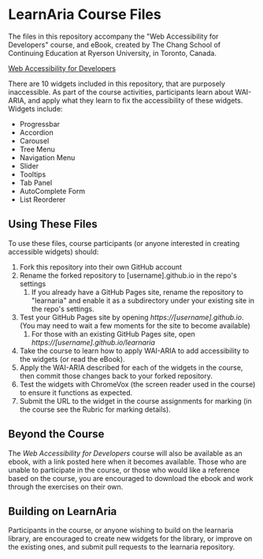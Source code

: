 # LearnAria Course Files
The files in this repository accompany the "Web Accessibility for Developers" course, and eBook, created by The Chang School of Continuing Education at Ryerson University, in Toronto, Canada.

[Web Accessibility for Developers](https://de.ryerson.ca/wa/advanced/)

There are 10 widgets included in this repository, that are purposely inaccessible. As part of the course activities, participants learn about WAI-ARIA, and apply what they learn to fix the accessibility of these widgets. Widgets include:

* Progressbar
* Accordion
* Carousel
* Tree Menu
* Navigation Menu
* Slider
* Tooltips
* Tab Panel
* AutoComplete Form
* List Reorderer

## Using These Files
To use these files, course participants (or anyone interested in creating accessible widgets) should:

1. Fork this repository into their own GitHub account
1. Rename the forked repository to [username].github.io in the repo's settings
	1. If you already have a GitHub Pages site, rename the repository to "learnaria" and enable it as a subdirectory under your existing site in the repo's settings.
1. Test your GitHub Pages site by opening _https://[username].github.io_. (You may need to wait a few moments for the site to become available)
	1. For those with an existing GitHub Pages site, open _https://[username].github.io/learnaria_
1. Take the course to learn how to apply WAI-ARIA to add accessibility to the widgets (or read the eBook).
1. Apply the WAI-ARIA described for each of the widgets in the course, then commit those changes back to your forked repository.
1. Test the widgets with ChromeVox (the screen reader used in the course) to ensure it functions as expected.
1. Submit the URL to the widget in the course assignments for marking (in the course see the Rubric for marking details).

## Beyond the Course
The _Web Accessibility for Developers_ course will also be available as an ebook, with a link posted here when it becomes available. Those who are unable to participate in the course, or those who would like a reference based on the course, you are encouraged to download the ebook and work through the exercises on their own.

## Building on LearnAria
Participants in the course, or anyone wishing to build on the learnaria library, are encouraged to create new widgets for the library, or improve on the existing ones, and submit pull requests to the learnaria repository. 
